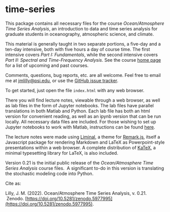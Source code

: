 # time-series

This package contains all necessary files for the course *Ocean/Atmosphere Time Series Analysis*, an introduction to data and time series analysis for graduate students in oceanography, atmospheric science, and climate.  

This material is generally taught in two separate portions, a five-day and a ten-day intensive, both with five hours a day of course time.  The first intensive covers *Part I: Fundamentals*, while the second intensive covers *Part II: Spectral and Time-Frequency Analysis*.  See the course [home page](http://www.jmlilly.net/courses.html) for a list of upcoming and past courses.

Comments, questions, bug reports, etc. are all welcome.  Feel free to email me at [jmlilly@psi.edu](mailto:jmlilly@psi.edu), or use the [GitHub issue tracker](https://github.com/jonathanlilly/time-series/issues).

To get started, just open the file `index.html` with any web browser.  

There you will find lecture notes, viewable through a web browser, as well as lab files in the form of Jupyter notebooks.  The lab files have parallel translations in both Matlab and Python.  Each lab file has both an html version for convenient reading, as well as an ipynb version that can be run locally.  All necessary data files are included.  For those wishing to set up Jupyter notebooks to work with Matlab, instructions can be found [here](http://www.jmlilly.net/jupyter-matlab).

The lecture notes were made using [Liminal](http://www.jmlilly.net/liminal), a theme for [Remark.js](https://remarkjs.com/), itself a Javascript package for rendering Markdown and LaTeX as Powerpoint-style presentations within a web browser.  A complete distribution of [KaTeX](https://katex.org), a minimal typesetting library for LaTeX, is also included.

Version 0.21 is the initial public release of the *Ocean/Atmosphere Time Series Analysis* course files.  A significant to-do in this version is translating the stochastic modeling code into Python.

Cite as:

Lilly, J. M. (2022). Ocean/Atmosphere Time Series Analysis, v. 0.21.  Zenodo. [https://doi.org/10.5281/zenodo.5977995](https://doi.org/10.5281/zenodo.5977995).
